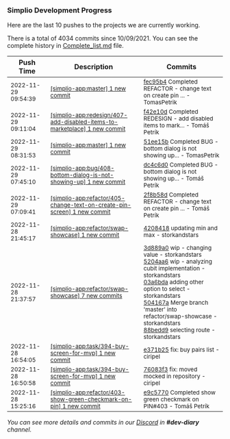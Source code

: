 
### Simplio Development Progress

Here are the last 10 pushes to the projects we are currently working.

There is a total of 4034 commits since 10/09/2021. You can see the complete history in
 [Complete_list.md](Complete_list.md) file.

| Push Time | Description | Commits |
| --- | --- | --- |
| <sub>2022-11-29 09:54:39</sub> | <sub>[[simplio-app:master] 1 new commit](https://github.com/SimplioOfficial/simplio-app/commit/fec95b47801d9577f5895c7dab3f5ce6b621d89b)</sub> | <sub>[fec95b4](https://github.com/SimplioOfficial/simplio-app/commit/fec95b47801d9577f5895c7dab3f5ce6b621d89b) Completed REFACTOR - change text on create pin ... - TomasPetrik</sub> |
| <sub>2022-11-29 09:11:04</sub> | <sub>[[simplio-app:redesign/407\-add\-disabled\-items\-to\-marketplace] 1 new commit](https://github.com/SimplioOfficial/simplio-app/commit/f42e10d7b069a1127dc7c1eac4066d8c673160f4)</sub> | <sub>[f42e10d](https://github.com/SimplioOfficial/simplio-app/commit/f42e10d7b069a1127dc7c1eac4066d8c673160f4) Completed REDESIGN - add disabled items to mark... - Tomáš Petrík</sub> |
| <sub>2022-11-29 08:31:53</sub> | <sub>[[simplio-app:master] 1 new commit](https://github.com/SimplioOfficial/simplio-app/commit/51ee15b9f0f95327313a6776004229ee21c157b6)</sub> | <sub>[51ee15b](https://github.com/SimplioOfficial/simplio-app/commit/51ee15b9f0f95327313a6776004229ee21c157b6) Completed BUG - bottom dialog is not showing up... - TomasPetrik</sub> |
| <sub>2022-11-29 07:45:10</sub> | <sub>[[simplio-app:bug/408\-bottom\-dialog\-is\-not\-showing\-up] 1 new commit](https://github.com/SimplioOfficial/simplio-app/commit/dc4c6d0f7f039449fdf4d311572ad685f4e812e5)</sub> | <sub>[dc4c6d0](https://github.com/SimplioOfficial/simplio-app/commit/dc4c6d0f7f039449fdf4d311572ad685f4e812e5) Completed BUG - bottom dialog is not showing up... - Tomáš Petrík</sub> |
| <sub>2022-11-29 07:09:41</sub> | <sub>[[simplio-app:refactor/405\-change\-text\-on\-create\-pin\-screen] 1 new commit](https://github.com/SimplioOfficial/simplio-app/commit/2f8b58d35a6b67b1479e9606c33bac4e7222ae6a)</sub> | <sub>[2f8b58d](https://github.com/SimplioOfficial/simplio-app/commit/2f8b58d35a6b67b1479e9606c33bac4e7222ae6a) Completed REFACTOR - change text on create pin ... - Tomáš Petrík</sub> |
| <sub>2022-11-28 21:45:17</sub> | <sub>[[simplio-app:refactor/swap\-showcase] 1 new commit](https://github.com/SimplioOfficial/simplio-app/commit/42084181688c155ef308e6cac85186f66222072e)</sub> | <sub>[4208418](https://github.com/SimplioOfficial/simplio-app/commit/42084181688c155ef308e6cac85186f66222072e) updating min and max - storkandstars</sub> |
| <sub>2022-11-28 21:37:57</sub> | <sub>[[simplio-app:refactor/swap\-showcase] 7 new commits](https://github.com/SimplioOfficial/simplio-app/compare/3d889a014ba8^...f7feeaecca26)</sub> | <sub>[3d889a0](https://github.com/SimplioOfficial/simplio-app/commit/3d889a014ba8ddc6cea54470af772fd2b1bbd252) wip - changing value - storkandstars<br>[5204aa6](https://github.com/SimplioOfficial/simplio-app/commit/5204aa6e94715e008e898b63299791f4762630ad) wip - analyzing cubit implementation - storkandstars<br>[03a6bda](https://github.com/SimplioOfficial/simplio-app/commit/03a6bda7592c321dd5928fbaa848c1d98c0a8b0e) adding other option to select - storkandstars<br>[504167a](https://github.com/SimplioOfficial/simplio-app/commit/504167a6cff0ad365abf673bca4675e23ab5f5bb) Merge branch 'master' into refactor/swap-showcase - storkandstars<br>[88bedd9](https://github.com/SimplioOfficial/simplio-app/commit/88bedd9a25c4e20c09e2f03becb0638f336b1667) selecting route - storkandstars</sub> |
| <sub>2022-11-28 16:54:05</sub> | <sub>[[simplio-app:task/394\-buy\-screen\-for\-mvp] 1 new commit](https://github.com/SimplioOfficial/simplio-app/commit/e371b256535bab3025f1967effb83e66c131f49b)</sub> | <sub>[e371b25](https://github.com/SimplioOfficial/simplio-app/commit/e371b256535bab3025f1967effb83e66c131f49b) fix: buy pairs list - ciripel</sub> |
| <sub>2022-11-28 16:50:58</sub> | <sub>[[simplio-app:task/394\-buy\-screen\-for\-mvp] 1 new commit](https://github.com/SimplioOfficial/simplio-app/commit/76083f35e5c911ef5c2f8a577f473e027e3f9e59)</sub> | <sub>[76083f3](https://github.com/SimplioOfficial/simplio-app/commit/76083f35e5c911ef5c2f8a577f473e027e3f9e59) fix: moved mocked in repository - ciripel</sub> |
| <sub>2022-11-28 15:25:16</sub> | <sub>[[simplio-app:refactor/403\-show\-green\-checkmark\-on\-pin] 1 new commit](https://github.com/SimplioOfficial/simplio-app/commit/e9c5770553729e7a0bd076d6b034fdf4adb29ac9)</sub> | <sub>[e9c5770](https://github.com/SimplioOfficial/simplio-app/commit/e9c5770553729e7a0bd076d6b034fdf4adb29ac9) Completed show green checkmark on PIN#403 - Tomáš Petrík</sub> |

_You can see more details and commits in our [Discord](https://discord.gg/aKhjuwZmdP) in **#dev-diary** channel._
